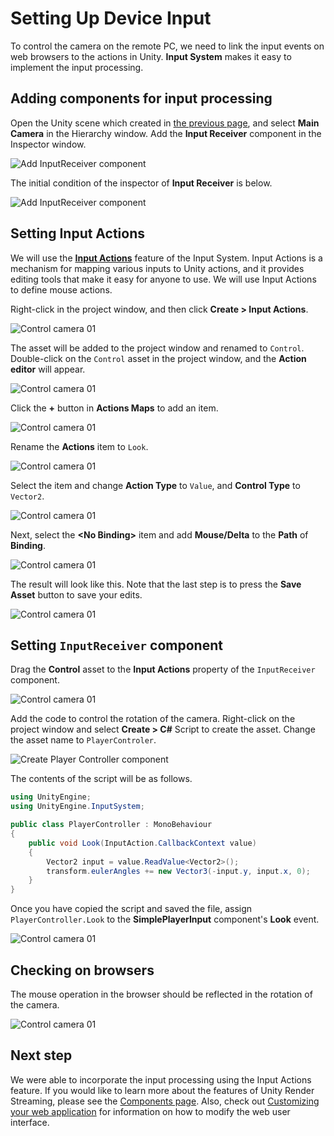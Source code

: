 # Setting Up Device Input

To control the camera on the remote PC,  we need to link the input events on web browsers to the actions in Unity. **Input System** makes it easy to implement the input processing.

## Adding components for input processing

Open the Unity scene which created in [the previous page](create-camera.md), and select **Main Camera** in the Hierarchy window. Add the **Input Receiver** component in the Inspector window.

![Add InputReceiver component](images/add_inputreceiver_component.png)

The initial condition of the inspector of **Input Receiver** is below.

![Add InputReceiver component](images/inputreceiver_inspector.png)

## Setting Input Actions

We will use the [**Input Actions**](https://docs.unity3d.com/Packages/com.unity.inputsystem@1.0/manual/Actions.html) feature of the Input System. Input Actions is a mechanism for mapping various inputs to Unity actions, and it provides editing tools that make it easy for anyone to use. We will use Input Actions to define mouse actions.

Right-click in the project window, and then click **Create > Input Actions**.

![Control camera 01](images/control_camera_01.png)

The asset will be added to the project window and renamed to `Control`. Double-click on the `Control` asset in the project window, and the **Action editor** will appear.

![Control camera 01](images/control_camera_02.png)

Click the **+** button in **Actions Maps** to add an item.

![Control camera 01](images/control_camera_03.png)

Rename the **Actions** item to `Look`.

![Control camera 01](images/control_camera_04.png)

Select the item and change **Action Type** to `Value`, and **Control Type** to `Vector2`.

![Control camera 01](images/control_camera_05.png)

Next, select the **\<No Binding\>** item and add **Mouse/Delta** to the **Path** of **Binding**.

![Control camera 01](images/control_camera_06.png)

The result will look like this. Note that the last step is to press the **Save Asset** button to save your edits.

![Control camera 01](images/control_camera_07.png)

## Setting `InputReceiver` component

Drag the **Control** asset to the **Input Actions** property of the `InputReceiver` component.

![Control camera 01](images/assign_inputactions_to_inputreceiver.png)

Add the code to control the rotation of the camera. Right-click on the project window and select **Create > C#** Script to create the asset. Change the asset name to `PlayerControler`.

![Create Player Controller component](images/create_playercontroler_component.png)

The contents of the script will be as follows.

```csharp
using UnityEngine;
using UnityEngine.InputSystem;

public class PlayerController : MonoBehaviour
{
    public void Look(InputAction.CallbackContext value)
    {
        Vector2 input = value.ReadValue<Vector2>();
        transform.eulerAngles += new Vector3(-input.y, input.x, 0);
    }
}
```

Once you have copied the script and saved the file, assign `PlayerController.Look` to the **SimplePlayerInput** component's **Look** event.

![Control camera 01](images/assign_event_to_inputreceiver.png)

## Checking on browsers

The mouse operation in the browser should be reflected in the rotation of the camera.

![Control camera 01](images/control_camera_11.png)

## Next step

We were able to incorporate the input processing using the Input Actions feature. If you would like to learn more about the features of Unity Render Streaming, please see the [Components page](components.md). Also, check out [Customizing your web application](customize-webapp.md) for information on how to modify the web user interface.